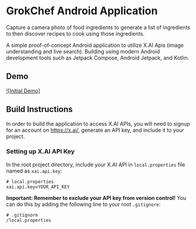 # GrokChef Android Application

Capture a camera photo of food ingredients to generate a list of ingredients to then discover recipes to cook using those ingredients.

A simple proof-of-concept Android application to utilize X.AI Apis (image understanding and live search).
Building using modern Android development tools such as Jetpack Compose, Android Jetpack, and Kotlin.

## Demo

[![Initial Demo]](https://github.com/dkim89/GrokChef/blob/main/screen-20250825-083145.mp4)

## Build Instructions

In order to build the application to access X.AI APIs, you will need to signup for an account on https://x.ai/, generate an API key, and include it to your project.

### Setting up X.AI API Key

In the root project directory, include your X.AI API in `local.properties` file named as `xai.api.key`:

```
# local.properties
xai.api.key=YOUR_API_KEY
```

**Important: Remember to exclude your API key from version control!** You can do this by adding the following line to your root `.gitignore`:

```
# .gitignore
/local.properties
```